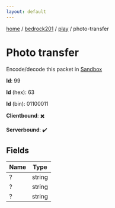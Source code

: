 ```yaml
---
layout: default
---
```


[home](/)  /  [bedrock201](/protocol/bedrock201)  /  [play](/protocol/bedrock201/play)  /  photo-transfer

# Photo transfer

Encode/decode this packet in [Sandbox](../../../sandbox/bedrock201#play.photo_transfer)

**Id**: 99

**Id** (hex): 63

**Id** (bin): 01100011

**Clientbound**: ✖️

**Serverbound**: ✔️

## Fields

Name | Type
---|---
? | string
? | string
? | string
